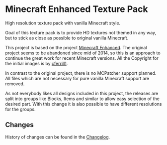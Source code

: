 # Minecraft Enhanced Texture Pack
High resolution texture pack with vanilla Minecraft style.

Goal of this texture pack is to provide HD textures not themed in any way, but to stick as close as possible to original vanilla Minecraft.

This project is based on the project [Minecraft Enhanced](http://www.minecraftforum.net/forums/mapping-and-modding/resource-packs/1234744-32x-64x-96x-128x-256x-v1-7-9-minecraft-enhanced). The original project seems to be abandoned since mid of 2014, so this is an approach to continue the great work for recent Minecraft versions.
All the Copyright for the initial images is by [cferrill1](http://www.minecraftforum.net/members/cferrill1).

In contrast to the original project, there is no MCPatcher support planned. All files which are not necessary for pure vanilla Minecraft support are removed.

As not everybody likes all designs included in this project, the releases are split into groups like Blocks, Items and similar to allow easy selection of the desired part. With this change it is also possible to have different resolutions for the groups.


## Changes
History of changes can be found in the [Changelog](CHANGELOG.md).
